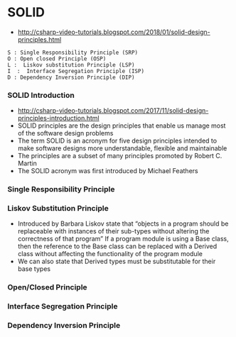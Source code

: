 # SOLID
- http://csharp-video-tutorials.blogspot.com/2018/01/solid-design-principles.html
```
S : Single Responsibility Principle (SRP) 
O : Open closed Principle (OSP) 
L :  Liskov substitution Principle (LSP) 
I  :  Interface Segregation Principle (ISP) 
D : Dependency Inversion Principle (DIP)
```
### SOLID Introduction
- http://csharp-video-tutorials.blogspot.com/2017/11/solid-design-principles-introduction.html
- SOLID principles are the design principles that enable us manage most of the software design problems
- The term SOLID is an acronym for five design principles intended to make software designs more understandable, flexible and maintainable
- The principles are a subset of many principles promoted by Robert C. Martin
- The SOLID acronym was first introduced by Michael Feathers

### Single Responsibility Principle

### Liskov Substitution Principle
- Introduced by Barbara Liskov state that “objects in a program should be replaceable with instances of their sub-types without altering the correctness of that program”
If a program module is using a Base class, then the reference to the Base class can be replaced with a Derived class without affecting the functionality of the program module
- We can also state that Derived types must be substitutable for their base types
### Open/Closed Principle
### Interface Segregation Principle
### Dependency Inversion Principle
